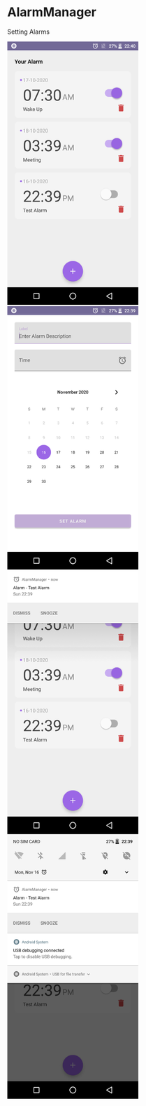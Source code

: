 # AlarmManager
Setting Alarms

<img src="./raw/Screenshot_20201116-224011.png" width="300">   <img src="./raw/Screenshot_20201116-223935.png" width="300"> </br >
<img src="./raw/Screenshot_20201116-223954.png" width="300">   <img src="./raw/Screenshot_20201116-223959.png" width="300"> </br >
